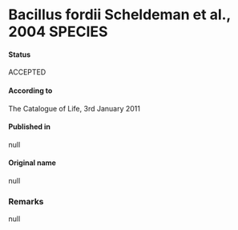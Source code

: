 # Bacillus fordii Scheldeman et al., 2004 SPECIES

#### Status
ACCEPTED

#### According to
The Catalogue of Life, 3rd January 2011

#### Published in
null

#### Original name
null

### Remarks
null